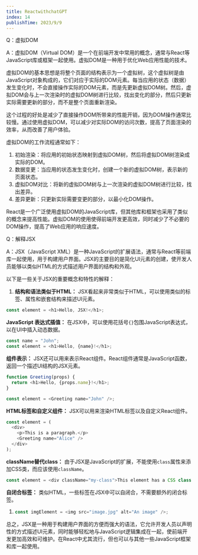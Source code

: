 ```yaml
---
title: ReactwithchatGPT
index: 14
publishTime: 2023/9/9
---
```


Q：虚拟DOM

A：虚拟DOM（Virtual DOM）是一个在前端开发中常用的概念，通常与React等JavaScript库或框架一起使用。虚拟DOM是一种用于优化Web应用性能的技术。

虚拟DOM的基本思想是将整个页面的结构表示为一个虚拟树，这个虚拟树是由JavaScript对象构成的，它们对应于实际的DOM元素。每当应用的状态（数据）发生变化时，不会直接操作实际的DOM元素，而是先更新虚拟DOM树。然后，虚拟DOM会与上一次渲染时的虚拟DOM树进行比较，找出变化的部分，然后只更新实际需要更新的部分，而不是整个页面重新渲染。

这个过程的好处是减少了直接操作DOM所带来的性能开销，因为DOM操作通常比较慢。通过使用虚拟DOM，可以减少对实际DOM的访问次数，提高了页面渲染的效率，从而改善了用户体验。

虚拟DOM的工作流程通常如下：

1. 初始渲染：将应用的初始状态映射到虚拟DOM树，然后将虚拟DOM树渲染成实际的DOM。
2. 数据变更：当应用的状态发生变化时，创建一个新的虚拟DOM树，表示新的页面状态。
3. 虚拟DOM对比：将新的虚拟DOM树与上一次渲染的虚拟DOM树进行比较，找出差异。
4. 差异更新：只更新实际需要变更的部分，以最小化DOM操作。

React是一个广泛使用虚拟DOM的JavaScript库，但其他库和框架也采用了类似的概念来提高性能。虚拟DOM的使用使得前端开发更高效，同时减少了不必要的DOM操作，提高了Web应用的响应速度。



Q：解释JSX

A：JSX（JavaScript XML）是一种JavaScript的扩展语法，通常与React等前端库一起使用，用于构建用户界面。JSX的主要目的是简化UI元素的创建，使开发人员能够以类似HTML的方式描述用户界面的结构和外观。

以下是一些关于JSX的重要概念和特性的解释：

1. **结构和语法类似于HTML：** JSX看起来非常类似于HTML，可以使用类似的标签、属性和嵌套结构来描述UI元素。

```javascript
const element = <h1>Hello, JSX!</h1>;
```

**JavaScript 表达式插值：** 在JSX中，可以使用花括号`{}`包围JavaScript表达式，以在UI中插入动态数据。

```javascript
const name = "John";
const element = <h1>Hello, {name}!</h1>;
```

**组件表示：** JSX还可以用来表示React组件。React组件通常是JavaScript函数，返回一个描述UI结构的JSX元素。

```javascript
function Greeting(props) {
  return <h1>Hello, {props.name}!</h1>;
}

const element = <Greeting name="John" />;
```

**HTML标签和自定义组件：** JSX可以用来渲染HTML标签以及自定义React组件。

```javascript
const element = (
  <div>
    <p>This is a paragraph.</p>
    <Greeting name="Alice" />
  </div>
);
```

**className替代class：** 由于JSX是JavaScript的扩展，不能使用`class`属性来添加CSS类，而应该使用`className`。

```javascript
const element = <div className="my-class">This element has a CSS class.</div>;
```

**自闭合标签：** 类似HTML，一些标签在JSX中可以自闭合，不需要额外的闭合标签。

1. ```javascript
   const imgElement = <img src="image.jpg" alt="An image" />;
   ```

总之，JSX是一种用于构建用户界面的方便而强大的语法，它允许开发人员以声明性的方式描述UI元素，同时能够轻松地与JavaScript逻辑集成在一起，使前端开发更加高效和可维护。在React中尤其流行，但也可以与其他一些JavaScript框架和库一起使用。